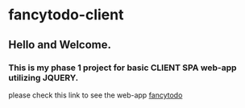 # fancytodo-client

## Hello and Welcome.

### This is my phase 1 project for basic CLIENT SPA web-app utilizing JQUERY.

please check this link to see the web-app [fancytodo](https://fancytodo-app.web.app/#)
